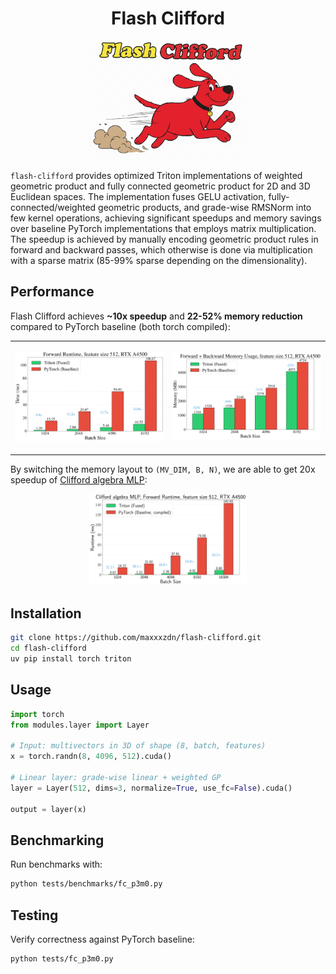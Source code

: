 <div align="center">

# Flash Clifford

<img src="logo.png" alt="Flash Clifford Logo" width="50%">

</div>

`flash-clifford` provides optimized Triton implementations of weighted geometric product and fully connected geometric product for 2D and 3D Euclidean spaces.
The implementation fuses GELU activation, fully-connected/weighted geometric products, and grade-wise RMSNorm into few kernel operations, achieving significant speedups and memory savings over baseline PyTorch implementations that employs matrix multiplication. The speedup is achieved by manually encoding geometric product rules in forward and backward passes, which otherwise is done via multiplication with a sparse matrix (85-99% sparse depending on the dimensionality).

## Performance

Flash Clifford achieves **~10x speedup** and **22-52% memory reduction** compared to PyTorch baseline (both torch compiled):

<table>
<tr>
<td width="50%">

![Forward Runtime Comparison](tests/benchmarks/results/fc_p3m0/speedup/comparison.png)

</td>
<td width="50%">

![Memory Usage Comparison](tests/benchmarks/results/fc_p3m0/memory/comparison.png)

</td>
</tr>
</table>

By switching the memory layout to `(MV_DIM, B, N)`, we are able to get 20x speedup of [Clifford algebra MLP](https://github.com/DavidRuhe/clifford-group-equivariant-neural-networks/blob/8482b06b71712dcea2841ebe567d37e7f8432d27/models/nbody_cggnn.py#L47):

<div align="center">

<img src="tests/benchmarks/results/clifford_mlp_forward_runtime.png" alt="MLP forward time" width="50%">

</div>



## Installation

```bash
git clone https://github.com/maxxxzdn/flash-clifford.git
cd flash-clifford
uv pip install torch triton
```

## Usage

```python
import torch
from modules.layer import Layer

# Input: multivectors in 3D of shape (8, batch, features)
x = torch.randn(8, 4096, 512).cuda()

# Linear layer: grade-wise linear + weighted GP
layer = Layer(512, dims=3, normalize=True, use_fc=False).cuda()

output = layer(x)
```

## Benchmarking

Run benchmarks with:

```bash
python tests/benchmarks/fc_p3m0.py
```

## Testing

Verify correctness against PyTorch baseline:

```bash
python tests/fc_p3m0.py
```